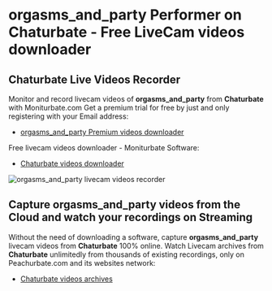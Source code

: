 # orgasms_and_party Performer on Chaturbate - Free LiveCam videos downloader

## Chaturbate Live Videos Recorder

Monitor and record livecam videos of **orgasms_and_party** from **Chaturbate** with Moniturbate.com
Get a premium trial for free by just and only registering with your Email address:
* [orgasms_and_party Premium videos downloader](https://moniturbate.com/request-demo-licence-key.html)

Free livecam videos downloader - Moniturbate Software:
* [Chaturbate videos downloader](https://moniturbate.com/moniturbate-download-software.html)

![orgasms_and_party livecam videos recorder](https://peachurnet.com/templates/moniturbate-software.png)


## Capture orgasms_and_party videos from the Cloud and watch your recordings on Streaming

Without the need of downloading a software, capture **orgasms_and_party** livecam videos from **Chaturbate** 100% online.
Watch Livecam archives from **Chaturbate** unlimitedly from thousands of existing recordings, only on Peachurbate.com and its websites network:
* [Chaturbate videos archives](https://peachurnet.com/)